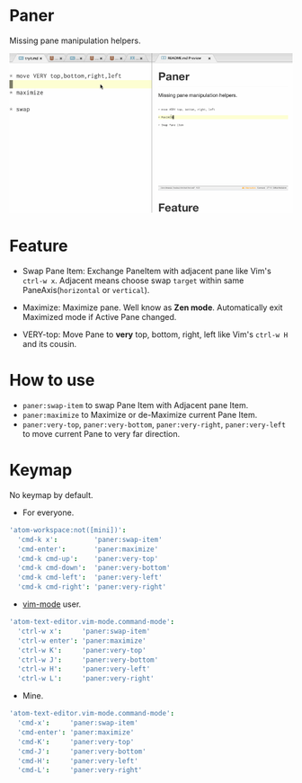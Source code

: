 # Paner

Missing pane manipulation helpers.

![gif](https://raw.githubusercontent.com/t9md/t9md/476f9dc48cd2d3e8fce7ee0935f04d36d0fc04c0/img/atom-paner.gif)

# Feature

* Swap Pane Item: Exchange PaneItem with adjacent pane like Vim's `ctrl-w x`. Adjacent means choose swap `target` within same PaneAxis(`horizontal` or `vertical`).

* Maximize: Maximize pane. Well know as **Zen mode**.
Automatically exit Maximized mode if Active Pane changed.

* VERY-top: Move Pane to **very** top, bottom, right, left like Vim's `ctrl-w H` and its cousin.

# How to use

* `paner:swap-item` to swap Pane Item with Adjacent pane Item.
* `paner:maximize` to Maximize or de-Maximize current Pane Item.
* `paner:very-top`, `paner:very-bottom`, `paner:very-right`, `paner:very-left` to move current Pane to very far direction.

# Keymap
No keymap by default.

* For everyone.

```coffeescript
'atom-workspace:not([mini])':
  'cmd-k x':         'paner:swap-item'
  'cmd-enter':       'paner:maximize'
  'cmd-k cmd-up':    'paner:very-top'
  'cmd-k cmd-down':  'paner:very-bottom'
  'cmd-k cmd-left':  'paner:very-left'
  'cmd-k cmd-right': 'paner:very-right'
```

* [vim-mode](https://atom.io/packages/vim-mode) user.

```coffeescript
'atom-text-editor.vim-mode.command-mode':
  'ctrl-w x':     'paner:swap-item'
  'ctrl-w enter': 'paner:maximize'
  'ctrl-w K':     'paner:very-top'
  'ctrl-w J':     'paner:very-bottom'
  'ctrl-w H':     'paner:very-left'
  'ctrl-w L':     'paner:very-right'
```

* Mine.

```coffeescript
'atom-text-editor.vim-mode.command-mode':
  'cmd-x':     'paner:swap-item'
  'cmd-enter': 'paner:maximize'
  'cmd-K':     'paner:very-top'
  'cmd-J':     'paner:very-bottom'
  'cmd-H':     'paner:very-left'
  'cmd-L':     'paner:very-right'
```
